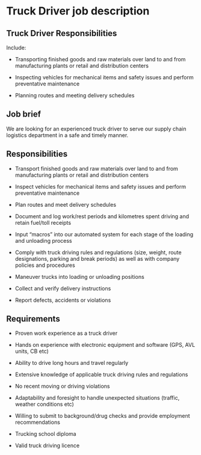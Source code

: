 # Truck Driver job description


## Truck Driver Responsibilities

Include:

* Transporting finished goods and raw materials over land to and from manufacturing plants or retail and distribution centers

* Inspecting vehicles for mechanical items and safety issues and perform preventative maintenance

* Planning routes and meeting delivery schedules


## Job brief

We are looking for an experienced truck driver to serve our supply chain logistics department in a safe and timely manner.


## Responsibilities

* Transport finished goods and raw materials over land to and from manufacturing plants or retail and distribution centers

* Inspect vehicles for mechanical items and safety issues and perform preventative maintenance

* Plan routes and meet delivery schedules

* Document and log work/rest periods and kilometres spent driving and retain fuel/toll receipts

* Input “macros” into our automated system for each stage of the loading and unloading process

* Comply with truck driving rules and regulations (size, weight, route designations, parking and break periods) as well as with company policies and procedures

* Maneuver trucks into loading or unloading positions

* Collect and verify delivery instructions

* Report defects, accidents or violations


## Requirements

* Proven work experience as a truck driver

* Hands on experience with electronic equipment and software (GPS, AVL units, CB etc)

* Ability to drive long hours and travel regularly

* Extensive knowledge of applicable truck driving rules and regulations

* No recent moving or driving violations

* Adaptability and foresight to handle unexpected situations (traffic, weather conditions etc)

* Willing to submit to background/drug checks and provide employment recommendations

* Trucking school diploma

* Valid truck driving licence
